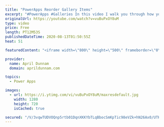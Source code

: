```yaml
---
title: "PowerApps Reorder Gallery Items"
excerpt: "#PowerApps #Galleries In this video I walk you through how you can create an inline reordering mechanism for a Power Apps gallery.  I'll show how to dynamically reorder gallery items with up and down arrows to move them around.    You'll learn: ✅  How to add items to a collection ✅  How to delete items"
originalUrl: https://youtube.com/watch?v=vuBuPxOY8uM
type: video
price: Free
length: PT12M53S
publishedDateTime: 2020-08-13T01:50:55Z
heat: 51

featuredContent: "<iframe width=\"800\" height=\"500\" frameborder=\"0\" src=\"https://www.youtube.com/embed/vuBuPxOY8uM\" allow=\"accelerometer; autoplay; encrypted-media; gyroscope; picture-in-picture\" allowfullscreen></iframe>"

provider:
  name: April Dunnam
  domain: aprildunnam.com

topics:
  - Power Apps

images:
  - url: https://i.ytimg.com/vi/vuBuPxOY8uM/maxresdefault.jpg
    width: 1280
    height: 720
    isCached: true

secured: "/V/3vqwTUDVOQnp5rtb01DqnXKKYbTLqBbocSmKpTic98eVZk+hN26Ax0/UTKq9nE5gR9qa6cWe9PJJlcXsmFEWZPgcAbWnizWBvjr42BgOE/lZ29R87T2F7mgjY7OvGtpS2yS1BaXtHUoFPJDFmgeuhxGZKhAtcAwIxOPUGarBWZMuuXO5/D0JxVdKqytS5hLV0NdReugqIIuf8z8Ws7uvoG7FZDAiTrx0NlHjgsuwzK9P6Iv/3OdOzP06n9nqrpo/H8bY+B0OuIl66+BjpHjXPB7H3iS5yAwBHQiqM4v12IbtD3h+PWnAWyQl9iwlRtL/5ND2/OEinZD9QiENe7j5Fd57yU9e9qFALBrEJF4Rm05PVgcuj97ycm2bl9747gScseBGIWy2sZ1WfMq/7xOoQdbI03CrXldMn+vNUWyY=;kpzuZpJilMypYQgpSiwLqQ=="
---
```


